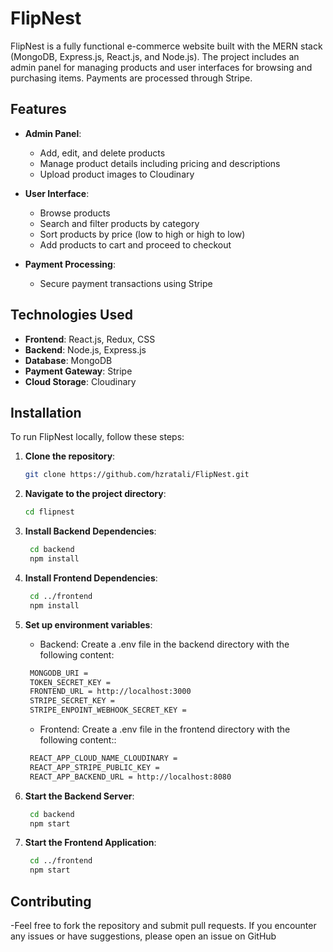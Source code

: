 # FlipNest

FlipNest is a fully functional e-commerce website built with the MERN stack (MongoDB, Express.js, React.js, and Node.js). The project includes an admin panel for managing products and user interfaces for browsing and purchasing items. Payments are processed through Stripe.

## Features

- **Admin Panel**: 
  - Add, edit, and delete products
  - Manage product details including pricing and descriptions
  - Upload product images to Cloudinary

- **User Interface**:
  - Browse products
  - Search and filter products by category
  - Sort products by price (low to high or high to low)
  - Add products to cart and proceed to checkout

- **Payment Processing**:
  - Secure payment transactions using Stripe

## Technologies Used

- **Frontend**: React.js, Redux, CSS
- **Backend**: Node.js, Express.js
- **Database**: MongoDB
- **Payment Gateway**: Stripe
- **Cloud Storage**: Cloudinary

## Installation

To run FlipNest locally, follow these steps:

1. **Clone the repository**:

   ```bash
   git clone https://github.com/hzratali/FlipNest.git
   ```

2. **Navigate to the project directory**:

   ```bash
   cd flipnest
   ```
   
3. **Install Backend Dependencies**:

   ```bash
    cd backend
    npm install
   ```
   
4. **Install Frontend Dependencies**:

   ```bash
    cd ../frontend
    npm install
   ```
   
5. **Set up environment variables**: 

    - Backend: Create a .env file in the backend directory with the following content:
   ```bash
    MONGODB_URI = 
    TOKEN_SECRET_KEY = 
    FRONTEND_URL = http://localhost:3000
    STRIPE_SECRET_KEY = 
    STRIPE_ENPOINT_WEBHOOK_SECRET_KEY = 
   ```
   
    - Frontend: Create a .env file in the frontend directory with the following content::
   ```bash
    REACT_APP_CLOUD_NAME_CLOUDINARY = 
    REACT_APP_STRIPE_PUBLIC_KEY = 
    REACT_APP_BACKEND_URL = http://localhost:8080
   ```
   
6. **Start the Backend Server**:

   ```bash
    cd backend
    npm start    
   ```
   
7. **Start the Frontend Application**:

   ```bash
    cd ../frontend
    npm start
   ```

## Contributing
  -Feel free to fork the repository and submit pull requests. If you encounter any issues or have suggestions, please open an issue on GitHub

